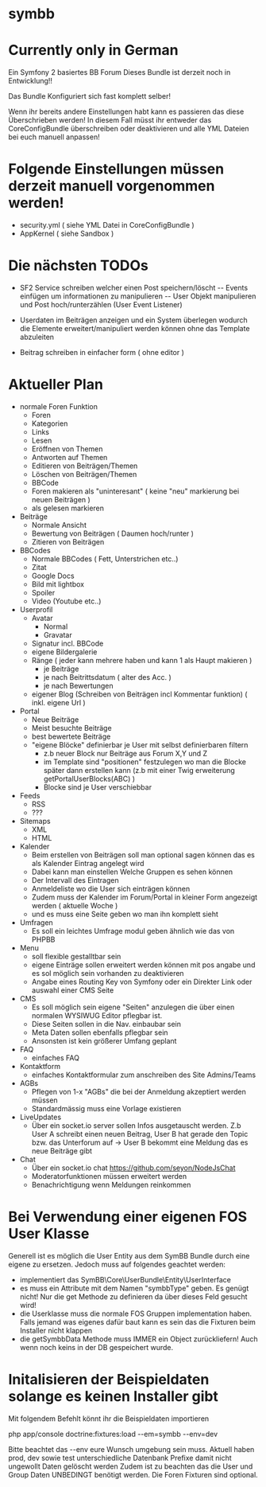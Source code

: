symbb
==

Currently only in German
===
Ein Symfony 2 basiertes BB Forum
Dieses Bundle ist derzeit noch in Entwicklung!!

Das Bundle Konfiguriert sich fast komplett selber!

Wenn ihr bereits andere Einstellungen habt kann es passieren das diese Überschrieben werden!
In diesem Fall müsst ihr entweder das CoreConfigBundle überschreiben oder deaktivieren und alle YML Dateien bei euch manuell anpassen!

Folgende Einstellungen müssen derzeit manuell vorgenommen werden!
====
- security.yml ( siehe YML Datei in CoreConfigBundle )
- AppKernel ( siehe Sandbox )


Die nächsten TODOs
==

- SF2 Service schreiben welcher einen Post speichern/löscht
-- Events einfügen um informationen zu manipulieren
-- User Objekt manipulieren und Post hoch/runterzählen (User Event Listener)

- Userdaten im Beiträgen anzeigen und ein System überlegen wodurch die Elemente erweitert/manipuliert werden können ohne das Template abzuleiten

- Beitrag schreiben in einfacher form ( ohne editor )


Aktueller Plan
==

- normale Foren Funktion
    -  Foren
    -  Kategorien
    -  Links
    -  Lesen
    -  Eröffnen von Themen
    -  Antworten auf Themen
    -  Editieren von Beiträgen/Themen
    -  Löschen von Beiträgen/Themen
    -  BBCode
    -  Foren makieren als "uninteresant" ( keine "neu" markierung bei neuen Beiträgen )
    -  als gelesen markieren
- Beiträge
    -  Normale Ansicht
    -  Bewertung von Beiträgen ( Daumen hoch/runter )
    -  Zitieren von Beiträgen
- BBCodes
    -  Normale BBCodes ( Fett, Unterstrichen etc..)
    -  Zitat
    -  Google Docs
    -  Bild mit lightbox
    -  Spoiler
    -  Video (Youtube etc..)
- Userprofil
    -  Avatar
        - Normal
        - Gravatar
    -  Signatur incl. BBCode
    -  eigene Bildergalerie
    -  Ränge ( jeder kann mehrere haben und kann 1 als Haupt makieren )
        - je Beiträge
        - je nach Beitrittsdatum ( alter des Acc. )
        - je nach Bewertungen
    -  eigener Blog (Schreiben von Beiträgen incl Kommentar funktion) ( inkl. eigene Url )
- Portal
    -  Neue Beiträge
    -  Meist besuchte Beiträge
    -  best bewertete Beiträge
    -  "eigene Blöcke" definierbar je User mit selbst definierbaren filtern
        - z.b neuer Block nur Beiträge aus Forum X,Y und Z
        - im Template sind "positionen" festzulegen wo man die Blocke später dann erstellen kann (z.b mit einer Twig erweiterung getPortalUserBlocks(ABC) )
        - Blocke sind je User verschiebbar
- Feeds
    - RSS
    - ???
- Sitemaps
    -  XML
    -  HTML
- Kalender
    - Beim erstellen von Beiträgen soll man optional sagen können das es als Kalender Eintrag angelegt wird
    - Dabei kann man einstellen Welche Gruppen es sehen können
    - Der Intervall des Eintragen
    - Anmeldeliste wo die User sich einträgen können
    -  Zudem muss der Kalender im Forum/Portal in kleiner Form angezeigt werden ( aktuelle Woche )
    -  und es muss eine Seite geben wo man ihn komplett sieht
- Umfragen
    -  Es soll ein leichtes Umfrage modul geben ähnlich wie das von PHPBB
- Menu
    -  soll flexible gestalltbar sein
    -  eigene Einträge sollen erweitert werden können mit pos angabe und es sol möglich sein vorhanden zu deaktivieren
    -  Angabe eines Routing Key von Symfony oder ein Direkter Link oder auswahl einer CMS Seite
- CMS
    -  Es soll möglich sein eigene "Seiten" anzulegen die über einen normalen WYSIWUG Editor pflegbar ist.
    -  Diese Seiten sollen in die Nav. einbaubar sein
    -  Meta Daten sollen ebenfalls pflegbar sein
    -  Ansonsten ist kein größerer Umfang geplant
- FAQ
    -  einfaches FAQ
- Kontaktform
    -  einfaches Kontaktformular zum anschreiben des Site Admins/Teams
- AGBs
    -  Pflegen von 1-x "AGBs" die bei der Anmeldung akzeptiert werden müssen
    -  Standardmässig muss eine Vorlage existieren
- LiveUpdates
    -  Über ein socket.io server sollen Infos ausgetauscht werden. Z.b User A schreibt einen neuen Beitrag, User B hat gerade den Topic bzw. das Unterforum auf -> User B bekommt eine Meldung das es neue Beiträge gibt
- Chat
    -  Über ein socket.io chat https://github.com/seyon/NodeJsChat
    -  Moderatorfunktionen müssen erweitert werden
    -  Benachrichtigung wenn Meldungen reinkommen



Bei Verwendung einer eigenen FOS User Klasse
==
Generell ist es möglich die User Entity aus dem SymBB Bundle durch eine eigene zu ersetzen. 
Jedoch muss auf folgendes geachtet werden:
- implementiert das SymBB\Core\UserBundle\Entity\UserInterface
- es muss ein Attribute mit dem Namen "symbbType" geben. Es genügt nicht! Nur die get Methode zu definieren da über dieses Feld gesucht wird!
- die Userklasse muss die normale FOS Gruppen implementation haben. Falls jemand was eigenes dafür baut kann es sein das die Fixturen beim Installer nicht klappen
- die getSymbbData Methode muss IMMER ein Object zurückliefern! Auch wenn noch keins in der DB gespeichert wurde.

Initalisieren der Beispieldaten solange es keinen Installer gibt
==

Mit folgendem Befehlt könnt ihr die Beispieldaten importieren 

 php app/console doctrine:fixtures:load --em=symbb --env=dev

Bitte beachtet das --env eure Wunsch umgebung sein muss. Aktuell haben prod, dev sowie test unterschiedliche Datenbank Prefixe damit nicht ungewollt Daten gelöscht werden
Zudem ist zu beachten das die User und Group Daten UNBEDINGT benötigt werden. Die Foren Fixturen sind optional.